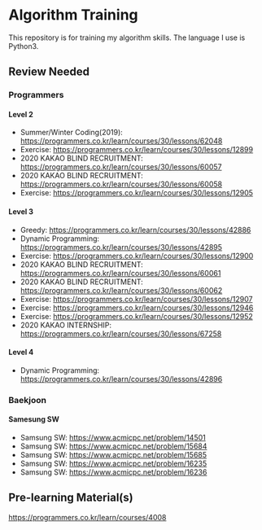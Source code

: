 # Algorithm Training
This repository is for training my algorithm skills.
The language I use is Python3.

## Review Needed
### Programmers
#### Level 2
+ Summer/Winter Coding(2019): https://programmers.co.kr/learn/courses/30/lessons/62048
+ Exercise: https://programmers.co.kr/learn/courses/30/lessons/12899
+ 2020 KAKAO BLIND RECRUITMENT: https://programmers.co.kr/learn/courses/30/lessons/60057
+ 2020 KAKAO BLIND RECRUITMENT: https://programmers.co.kr/learn/courses/30/lessons/60058
+ Exercise: https://programmers.co.kr/learn/courses/30/lessons/12905
#### Level 3
+ Greedy: https://programmers.co.kr/learn/courses/30/lessons/42886
+ Dynamic Programming: https://programmers.co.kr/learn/courses/30/lessons/42895
+ Exercise: https://programmers.co.kr/learn/courses/30/lessons/12900
+ 2020 KAKAO BLIND RECRUITMENT: https://programmers.co.kr/learn/courses/30/lessons/60061
+ 2020 KAKAO BLIND RECRUITMENT: https://programmers.co.kr/learn/courses/30/lessons/60062
+ Exercise: https://programmers.co.kr/learn/courses/30/lessons/12907
+ Exercise: https://programmers.co.kr/learn/courses/30/lessons/12946
+ Exercise: https://programmers.co.kr/learn/courses/30/lessons/12952
+ 2020 KAKAO INTERNSHIP: https://programmers.co.kr/learn/courses/30/lessons/67258
#### Level 4
+ Dynamic Programming: https://programmers.co.kr/learn/courses/30/lessons/42896

### Baekjoon
#### Samesung SW
+ Samsung SW: https://www.acmicpc.net/problem/14501
+ Samsung SW: https://www.acmicpc.net/problem/15684
+ Samsung SW: https://www.acmicpc.net/problem/15685
+ Samsung SW: https://www.acmicpc.net/problem/16235
+ Samsung SW: https://www.acmicpc.net/problem/16236

## Pre-learning Material(s)
https://programmers.co.kr/learn/courses/4008
